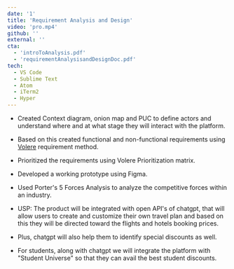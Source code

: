 ```yaml
---
date: '1'
title: 'Requirement Analysis and Design'
video: 'pro.mp4'
github: ''
external: ''
cta:
  - 'introToAnalysis.pdf'   
  - 'requirementAnalysisandDesignDoc.pdf'
tech:
  - VS Code
  - Sublime Text
  - Atom
  - iTerm2
  - Hyper
---
```


- Created Context diagram, onion map and PUC to define actors and understand where and at what stage they will interact with the platform.

- Based on this created functional and non-functional requirements using [Volere]() requirement method.

- Prioritized the requirements using Volere Prioritization matrix.

- Developed a working prototype using Figma.

- Used Porter's 5 Forces Analysis to analyze the competitive forces within an industry. 


- USP: The product will be integrated with open API's of chatgpt, that will allow users to create and customize their own travel plan and based on this they will be directed toward the flights and hotels booking prices.

- Plus, chatgpt will also help them to identify special discounts as well. 

- For students, along with chatgpt we will integrate the platform with "Student Universe" so that they can avail the best student discounts.
